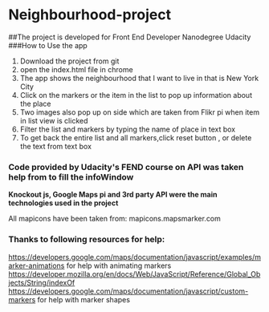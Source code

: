 # Neighbourhood-project
##The project is developed for Front End Developer Nanodegree Udacity
###How to Use the app
1. Download the project from git
2. open the index.html file in chrome
3. The app shows the neighbourhood that I want to live in that is New York City
4. Click on the markers or the item in the list to pop up information about the place
5. Two images also pop up on side which are taken from Flikr pi when item in list view is clicked
6. Filter the list and markers by typing the name of place in text box
7. To get back the entire list and all markers,click reset button , or delete the text from text box

### Code provided by Udacity's FEND course on API was taken help from to fill the infoWindow
**Knockout js, Google Maps pi and 3rd party API were the main technologies used in the project**

All mapicons have been taken from:
mapicons.mapsmarker.com

### Thanks to following resources for help:

https://developers.google.com/maps/documentation/javascript/examples/marker-animations for help with animating markers
<br>
https://developer.mozilla.org/en/docs/Web/JavaScript/Reference/Global_Objects/String/indexOf <br>
https://developers.google.com/maps/documentation/javascript/custom-markers for help with marker shapes <br>
